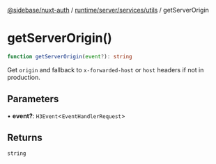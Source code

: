 [@sidebase/nuxt-auth](../../../../../index.md) / [runtime/server/services/utils](../index.md) / getServerOrigin

# getServerOrigin()

```ts
function getServerOrigin(event?): string
```

Get `origin` and fallback to `x-forwarded-host` or `host` headers if not in production.

## Parameters

• **event?**: `H3Event`\<`EventHandlerRequest`\>

## Returns

`string`
